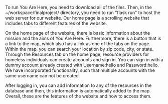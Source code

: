 To run You Are Here, you need to download all of the files. Then, in the ~/workspace/finalproject/
directory, you need to run "flask run" to host the web server for our website. Our home page is a scrolling
website that includes tabs to different features of the website.

On the home page of the website, there is basic information about the mission and the aims of You Are
Here. Furthermore, there is a button that is a link to the map, which also has a link as one of the tabs
on the page. Within the map, you can search your location by zip code, city, or state. Through the
Resources tab on the home page, resource providers for homeless individuals can create accounts and sign
in. You can sign in with a dummy account already created with Username:hello and Password:hello. We
have incorporated functionality, such that multiple accounts with the same username can not be created.

After logging in, you can add information to any of the resources in the database and then, this
information is automatically added to the map. Overall, these are the features of the website and how to
access them.

